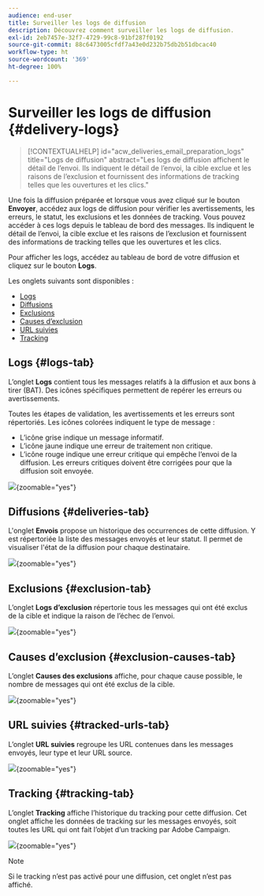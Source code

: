 ```yaml
---
audience: end-user
title: Surveiller les logs de diffusion
description: Découvrez comment surveiller les logs de diffusion.
exl-id: 2eb7457e-32f7-4729-99c8-91bf287f0192
source-git-commit: 88c6473005cfdf7a43e0d232b75db2b51dbcac40
workflow-type: ht
source-wordcount: '369'
ht-degree: 100%

---
```


# Surveiller les logs de diffusion {#delivery-logs}

>[!CONTEXTUALHELP]
>id="acw_deliveries_email_preparation_logs"
>title="Logs de diffusion"
>abstract="Les logs de diffusion affichent le détail de l’envoi. Ils indiquent le détail de l’envoi, la cible exclue et les raisons de l’exclusion et fournissent des informations de tracking telles que les ouvertures et les clics."

Une fois la diffusion préparée et lorsque vous avez cliqué sur le bouton **Envoyer**, accédez aux logs de diffusion pour vérifier les avertissements, les erreurs, le statut, les exclusions et les données de tracking. Vous pouvez accéder à ces logs depuis le tableau de bord des messages. Ils indiquent le détail de l’envoi, la cible exclue et les raisons de l’exclusion et fournissent des informations de tracking telles que les ouvertures et les clics.

Pour afficher les logs, accédez au tableau de bord de votre diffusion et cliquez sur le bouton **Logs**.

Les onglets suivants sont disponibles :

* [Logs](#logs-tab)
* [Diffusions](#deliveries-tab)
* [Exclusions](#exclusion-tab)
* [Causes d’exclusion](#exclusion-causes)
* [URL suivies](#tracked-urls)
* [Tracking](#tracking)

## Logs {#logs-tab}

L’onglet **Logs** contient tous les messages relatifs à la diffusion et aux bons à tirer (BAT). Des icônes spécifiques permettent de repérer les erreurs ou avertissements.

Toutes les étapes de validation, les avertissements et les erreurs sont répertoriés. Les icônes colorées indiquent le type de message :

* L’icône grise indique un message informatif.
* L’icône jaune indique une erreur de traitement non critique.
* L’icône rouge indique une erreur critique qui empêche l’envoi de la diffusion. Les erreurs critiques doivent être corrigées pour que la diffusion soit envoyée.

![](assets/logs.png){zoomable=&quot;yes&quot;}


## Diffusions {#deliveries-tab}

L&#39;onglet **Envois** propose un historique des occurrences de cette diffusion. Y est répertoriée la liste des messages envoyés et leur statut. Il permet de visualiser l&#39;état de la diffusion pour chaque destinataire.

![](assets/logs2.png){zoomable=&quot;yes&quot;}

## Exclusions {#exclusion-tab}

L’onglet **Logs d’exclusion** répertorie tous les messages qui ont été exclus de la cible et indique la raison de l’échec de l’envoi.

![](assets/logs3.png){zoomable=&quot;yes&quot;}

## Causes d’exclusion {#exclusion-causes-tab}

L’onglet **Causes des exclusions** affiche, pour chaque cause possible, le nombre de messages qui ont été exclus de la cible.

![](assets/logs4.png){zoomable=&quot;yes&quot;}

## URL suivies {#tracked-urls-tab}

L’onglet **URL suivies** regroupe les URL contenues dans les messages envoyés, leur type et leur URL source.

![](assets/logs5.png){zoomable=&quot;yes&quot;}

## Tracking {#tracking-tab}

L’onglet **Tracking** affiche l’historique du tracking pour cette diffusion. Cet onglet affiche les données de tracking sur les messages envoyés, soit toutes les URL qui ont fait l’objet d’un tracking par Adobe Campaign.


![](assets/logs6.png){zoomable=&quot;yes&quot;}

>[!NOTE]
>
>Si le tracking n’est pas activé pour une diffusion, cet onglet n’est pas affiché.